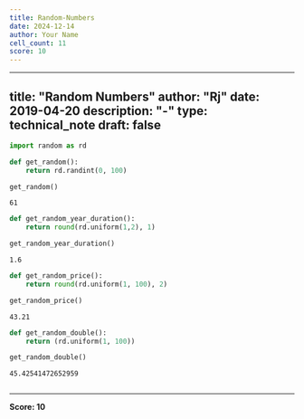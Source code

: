 ```yaml
---
title: Random-Numbers
date: 2024-12-14
author: Your Name
cell_count: 11
score: 10
---
```


---
title: "Random Numbers"
author: "Rj"
date: 2019-04-20
description: "-"
type: technical_note
draft: false
---

```python
import random as rd
```


```python
def get_random():
    return rd.randint(0, 100)
```


```python
get_random()
```




    61




```python
def get_random_year_duration():
    return round(rd.uniform(1,2), 1)
```


```python
get_random_year_duration()
```




    1.6




```python
def get_random_price():
    return round(rd.uniform(1, 100), 2)
```


```python
get_random_price()
```




    43.21




```python
def get_random_double():
    return (rd.uniform(1, 100))
```


```python
get_random_double()
```




    45.42541472652959




```python

```


---
**Score: 10**